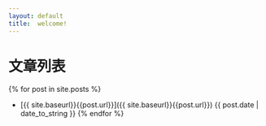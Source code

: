 ```yaml
---
layout: default
title:  welcome! 
---
```

# 文章列表
{% for post in site.posts %}
* [{{ site.baseurl}}{{post.url}}]({{ site.baseurl}}{{post.url}}) {{ post.date | date_to_string }}
{% endfor %}
